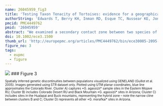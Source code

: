 ```yaml
---
name: 26045959_fig3
title: 'Testing Taxon Tenacity of Tortoises: evidence for a geographical selection gradient at a secondary contact zone.'
authorString: 'Edwards T, Berry KH, Inman RD, Esque TC, Nussear KE, Jones CA, Culver M.'
pmcid: PMC4449762
pmid: '26045959'
abstract: "We examined a secondary contact zone between two species of desert tortoise, Gopherus agassizii and G.\_morafkai. The taxa were isolated from a common ancestor during the formation of the Colorado River (4-8\_mya) and are a classic example of allopatric speciation. However, an anomalous population of G.\_agassizii comes into secondary contact with G.\_morafkai east of the Colorado River in the Black Mountains of Arizona and provides an opportunity to examine reinforcement of species' boundaries under natural conditions. We sampled 234 tortoises representing G.\_agassizii in California (n\_-\_103), G.\_morafkai in Arizona (n\_-\_78), and 53 individuals of undetermined assignment in the contact zone including and surrounding the Black Mountains. We genotyped individuals for 25 STR loci and determined maternal lineage using mtDNA sequence data. We performed multilocus genetic clustering analyses and used multiple statistical methods to detect levels of hybridization. We tested hypotheses about habitat use between G.\_agassizii and G.\_morafkai in the region where they co-occur using habitat suitability models. Gopherus agassizii and G.\_morafkai maintain independent taxonomic identities likely due to ecological niche partitioning, and the maintenance of the hybrid zone is best described by a geographical selection gradient model."
doi: 10.1002/ece3.1500
thumb_url: 'http://europepmc.org/articles/PMC4449762/bin/ece30005-2095-f3.gif'
figure_no: 3
tags:
  - eupmc
  - figure
---
```

<img src='http://europepmc.org/articles/PMC4449762/bin/ece30005-2095-f3.jpg' style='max-height: 300px'>
### Figure 3
<p style='font-size: 10px;'>Spatially inferred genetic discontinuities between populations visualized using GENELAND (Guillot et&nbsp;al. <xref rid="b44" ref-type="bibr">2005</xref>). Images generated using STR dataset only. Plotted using UTM planar coordinates, blue line approximates the Colorado River. Cluster A) captures *G.&nbsp;agassizii* sample sites in the Eastern Mojave RU; Cluster B) includes Colorado Desert RU and Black Mountain *G.&nbsp;agassizii* sites in Arizona; Cluster C) includes sites in the Hualapai and Buck mountains, representing the hybrid zone – note the narrow cline between clusters B and C; Cluster D) represents all other *G.&nbsp;morafkai* sites in Arizona.</p>